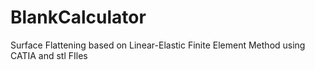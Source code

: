 # BlankCalculator
Surface Flattening based on Linear-Elastic Finite Element Method using CATIA and stl FIles

